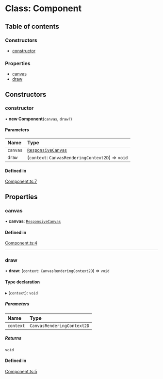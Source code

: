 # Class: Component

## Table of contents

### Constructors

- [constructor](Component.md#constructor)

### Properties

- [canvas](Component.md#canvas)
- [draw](Component.md#draw)

## Constructors

### constructor

• **new Component**(`canvas`, `draw?`)

#### Parameters

| Name | Type |
| :------ | :------ |
| `canvas` | [`ResponsiveCanvas`](ResponsiveCanvas.md) |
| `draw` | (`context`: `CanvasRenderingContext2D`) => `void` |

#### Defined in

[Component.ts:7](https://github.com/lachlandk/pulsar/blob/b9d63d0/src/core/Component.ts#L7)

## Properties

### canvas

• **canvas**: [`ResponsiveCanvas`](ResponsiveCanvas.md)

#### Defined in

[Component.ts:4](https://github.com/lachlandk/pulsar/blob/b9d63d0/src/core/Component.ts#L4)

___

### draw

• **draw**: (`context`: `CanvasRenderingContext2D`) => `void`

#### Type declaration

▸ (`context`): `void`

##### Parameters

| Name | Type |
| :------ | :------ |
| `context` | `CanvasRenderingContext2D` |

##### Returns

`void`

#### Defined in

[Component.ts:5](https://github.com/lachlandk/pulsar/blob/b9d63d0/src/core/Component.ts#L5)
